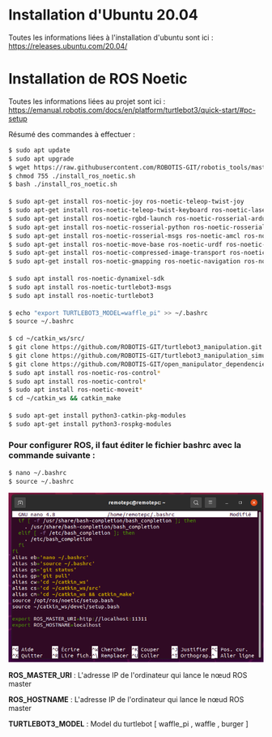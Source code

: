 # Installation d'Ubuntu 20.04

Toutes les informations liées à l'installation d'ubuntu sont ici : https://releases.ubuntu.com/20.04/

# Installation de ROS Noetic

Toutes les informations liées au projet sont ici : https://emanual.robotis.com/docs/en/platform/turtlebot3/quick-start/#pc-setup

Résumé des commandes à effectuer :

``` bash
$ sudo apt update
$ sudo apt upgrade
$ wget https://raw.githubusercontent.com/ROBOTIS-GIT/robotis_tools/master/install_ros_noetic.sh
$ chmod 755 ./install_ros_noetic.sh 
$ bash ./install_ros_noetic.sh

$ sudo apt-get install ros-noetic-joy ros-noetic-teleop-twist-joy
$ sudo apt-get install ros-noetic-teleop-twist-keyboard ros-noetic-laser-proc
$ sudo apt-get install ros-noetic-rgbd-launch ros-noetic-rosserial-arduino
$ sudo apt-get install ros-noetic-rosserial-python ros-noetic-rosserial-client
$ sudo apt-get install ros-noetic-rosserial-msgs ros-noetic-amcl ros-noetic-map-server
$ sudo apt-get install ros-noetic-move-base ros-noetic-urdf ros-noetic-xacro
$ sudo apt-get install ros-noetic-compressed-image-transport ros-noetic-rqt* ros-noetic-rviz
$ sudo apt-get install ros-noetic-gmapping ros-noetic-navigation ros-noetic-interactive-markers

$ sudo apt install ros-noetic-dynamixel-sdk
$ sudo apt install ros-noetic-turtlebot3-msgs
$ sudo apt install ros-noetic-turtlebot3

$ echo "export TURTLEBOT3_MODEL=waffle_pi" >> ~/.bashrc
$ source ~/.bashrc

$ cd ~/catkin_ws/src/
$ git clone https://github.com/ROBOTIS-GIT/turtlebot3_manipulation.git
$ git clone https://github.com/ROBOTIS-GIT/turtlebot3_manipulation_simulations.git
$ git clone https://github.com/ROBOTIS-GIT/open_manipulator_dependencies.git
$ sudo apt install ros-noetic-ros-control*
$ sudo apt install ros-noetic-control*
$ sudo apt install ros-noetic-moveit*
$ cd ~/catkin_ws && catkin_make

$ sudo apt-get install python3-catkin-pkg-modules
$ sudo apt-get install python3-rospkg-modules
```

### Pour configurer ROS, il faut éditer  le fichier bashrc avec la commande suivante :
``` bash
$ nano ~/.bashrc
$ source ~/.bashrc
```
<img src="images/bashrc.PNG" width="650">

**ROS_MASTER_URI** : L'adresse IP de l'ordinateur qui lance le nœud ROS master

**ROS_HOSTNAME** : L'adresse IP de l'ordinateur qui lance le nœud ROS master

**TURTLEBOT3_MODEL** : Model du turtlebot [ waffle_pi , waffle , burger ]

